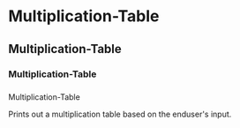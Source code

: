 # Multiplication-Table
## Multiplication-Table
### Multiplication-Table
##### 
Multiplication-Table

Prints out a multiplication table based on the enduser's input.
